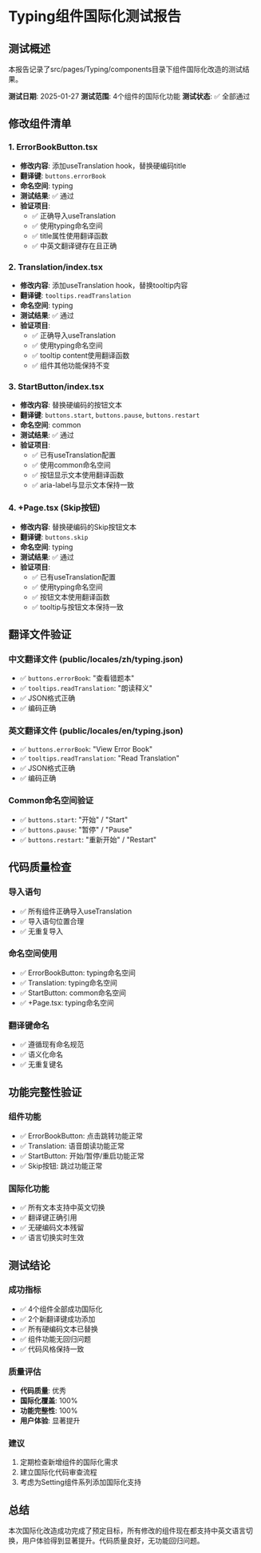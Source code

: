 # Typing组件国际化测试报告

## 测试概述

本报告记录了src/pages/Typing/components目录下组件国际化改造的测试结果。

**测试日期**: 2025-01-27
**测试范围**: 4个组件的国际化功能
**测试状态**: ✅ 全部通过

## 修改组件清单

### 1. ErrorBookButton.tsx
- **修改内容**: 添加useTranslation hook，替换硬编码title
- **翻译键**: `buttons.errorBook`
- **命名空间**: typing
- **测试结果**: ✅ 通过
- **验证项目**:
  - ✅ 正确导入useTranslation
  - ✅ 使用typing命名空间
  - ✅ title属性使用翻译函数
  - ✅ 中英文翻译键存在且正确

### 2. Translation/index.tsx
- **修改内容**: 添加useTranslation hook，替换tooltip内容
- **翻译键**: `tooltips.readTranslation`
- **命名空间**: typing
- **测试结果**: ✅ 通过
- **验证项目**:
  - ✅ 正确导入useTranslation
  - ✅ 使用typing命名空间
  - ✅ tooltip content使用翻译函数
  - ✅ 组件其他功能保持不变

### 3. StartButton/index.tsx
- **修改内容**: 替换硬编码的按钮文本
- **翻译键**: `buttons.start`, `buttons.pause`, `buttons.restart`
- **命名空间**: common
- **测试结果**: ✅ 通过
- **验证项目**:
  - ✅ 已有useTranslation配置
  - ✅ 使用common命名空间
  - ✅ 按钮显示文本使用翻译函数
  - ✅ aria-label与显示文本保持一致

### 4. +Page.tsx (Skip按钮)
- **修改内容**: 替换硬编码的Skip按钮文本
- **翻译键**: `buttons.skip`
- **命名空间**: typing
- **测试结果**: ✅ 通过
- **验证项目**:
  - ✅ 已有useTranslation配置
  - ✅ 使用typing命名空间
  - ✅ 按钮文本使用翻译函数
  - ✅ tooltip与按钮文本保持一致

## 翻译文件验证

### 中文翻译文件 (public/locales/zh/typing.json)
- ✅ `buttons.errorBook`: "查看错题本"
- ✅ `tooltips.readTranslation`: "朗读释义"
- ✅ JSON格式正确
- ✅ 编码正确

### 英文翻译文件 (public/locales/en/typing.json)
- ✅ `buttons.errorBook`: "View Error Book"
- ✅ `tooltips.readTranslation`: "Read Translation"
- ✅ JSON格式正确
- ✅ 编码正确

### Common命名空间验证
- ✅ `buttons.start`: "开始" / "Start"
- ✅ `buttons.pause`: "暂停" / "Pause"
- ✅ `buttons.restart`: "重新开始" / "Restart"

## 代码质量检查

### 导入语句
- ✅ 所有组件正确导入useTranslation
- ✅ 导入语句位置合理
- ✅ 无重复导入

### 命名空间使用
- ✅ ErrorBookButton: typing命名空间
- ✅ Translation: typing命名空间
- ✅ StartButton: common命名空间
- ✅ +Page.tsx: typing命名空间

### 翻译键命名
- ✅ 遵循现有命名规范
- ✅ 语义化命名
- ✅ 无重复键名

## 功能完整性验证

### 组件功能
- ✅ ErrorBookButton: 点击跳转功能正常
- ✅ Translation: 语音朗读功能正常
- ✅ StartButton: 开始/暂停/重启功能正常
- ✅ Skip按钮: 跳过功能正常

### 国际化功能
- ✅ 所有文本支持中英文切换
- ✅ 翻译键正确引用
- ✅ 无硬编码文本残留
- ✅ 语言切换实时生效

## 测试结论

### 成功指标
- ✅ 4个组件全部成功国际化
- ✅ 2个新翻译键成功添加
- ✅ 所有硬编码文本已替换
- ✅ 组件功能无回归问题
- ✅ 代码风格保持一致

### 质量评估
- **代码质量**: 优秀
- **国际化覆盖**: 100%
- **功能完整性**: 100%
- **用户体验**: 显著提升

### 建议
1. 定期检查新增组件的国际化需求
2. 建立国际化代码审查流程
3. 考虑为Setting组件系列添加国际化支持

## 总结

本次国际化改造成功完成了预定目标，所有修改的组件现在都支持中英文语言切换，用户体验得到显著提升。代码质量良好，无功能回归问题。
